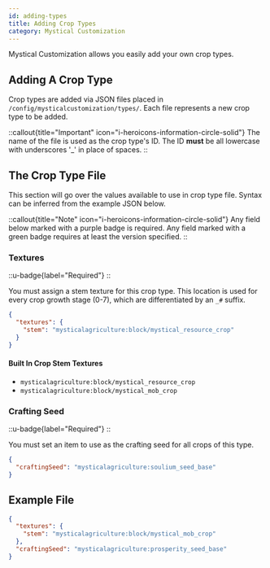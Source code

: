 ```yaml
---
id: adding-types
title: Adding Crop Types
category: Mystical Customization
---
```


Mystical Customization allows you easily add your own crop types.

## Adding A Crop Type

Crop types are added via JSON files placed in `/config/mysticalcustomization/types/`. Each file represents a new crop type to be added.

::callout{title="Important" icon="i-heroicons-information-circle-solid"}
The name of the file is used as the crop type's ID. The ID **must** be all lowercase with underscores '_' in place of spaces. 
::

## The Crop Type File

This section will go over the values available to use in crop type file. Syntax can be inferred from the example JSON below.

::callout{title="Note" icon="i-heroicons-information-circle-solid"}
Any field below marked with a <span class="text-primary-500">purple</span> badge is required. Any field marked with a <span class="text-green-500">green</span> badge requires at least the version specified.
::

### Textures
::u-badge{label="Required"}
::

You must assign a stem texture for this crop type. This location is used for every crop growth stage (0-7), which are differentiated by an `_#` suffix.
```json
{
  "textures": {
    "stem": "mysticalagriculture:block/mystical_resource_crop"
  }
}
```

#### Built In Crop Stem Textures
- `mysticalagriculture:block/mystical_resource_crop`
- `mysticalagriculture:block/mystical_mob_crop`

### Crafting Seed
::u-badge{label="Required"}
::

You must set an item to use as the crafting seed for all crops of this type.
```json
{
  "craftingSeed": "mysticalagriculture:soulium_seed_base"
}
```

## Example File

```json
{
  "textures": {
    "stem": "mysticalagriculture:block/mystical_mob_crop"
  },
  "craftingSeed": "mysticalagriculture:prosperity_seed_base"
}
```

